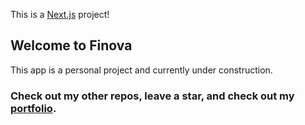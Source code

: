 This is a [Next.js](https://nextjs.org) project!

## Welcome to Finova

This app is a personal project and currently under construction.

### Check out my other repos, leave a star, and check out my [portfolio](https://ryanbakker.site).
